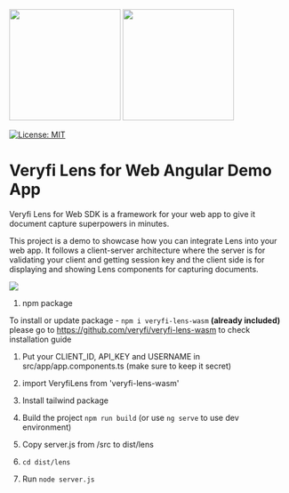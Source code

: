 <img src="https://user-images.githubusercontent.com/30125790/212157461-58bdc714-2f89-44c2-8e4d-d42bee74854e.png#gh-dark-mode-only" width="200">
<img src="https://user-images.githubusercontent.com/30125790/212157486-bfd08c5d-9337-4b78-be6f-230dc63838ba.png#gh-light-mode-only" width="200">

[![License: MIT](https://img.shields.io/badge/License-MIT-green.svg)](https://opensource.org/licenses/MIT)

# Veryfi Lens for Web Angular Demo App

Veryfi Lens for Web SDK is a framework for your web app to give it document capture superpowers in minutes.

This project is a demo to showcase how you can integrate Lens into your web app. It follows a client-server architecture where the server is for validating your client and getting session key and the client side is for displaying and showing Lens components for capturing documents.

<img src="https://github.com/veryfi/veryfi-lens-web-demo-angular/blob/main/flow.png">

 1. npm package
 
 To install or update package - `npm i veryfi-lens-wasm` **(already included)**
 please go to https://github.com/veryfi/veryfi-lens-wasm to check installation guide

1. Put your CLIENT_ID, API_KEY and USERNAME in src/app/app.components.ts (make sure to keep it secret)
2. import VeryfiLens from 'veryfi-lens-wasm'
3. Install tailwind package

4. Build the project `npm run build` (or use `ng serve` to use dev environment)
5. Copy server.js from /src to dist/lens
6. `cd dist/lens` 
7. Run `node server.js`

